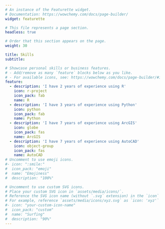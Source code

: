 ```yaml
---
# An instance of the Featurette widget.
# Documentation: https://wowchemy.com/docs/page-builder/
widget: featurette

# This file represents a page section.
headless: true

# Order that this section appears on the page.
weight: 30

title: Skills
subtitle:

# Showcase personal skills or business features.
# - Add/remove as many `feature` blocks below as you like.
# - For available icons, see: https://wowchemy.com/docs/page-builder/#icons
feature:
  - description: 'I have 2 years of experience using R'
    icon: r-project
    icon_pack: fab
    name: R
  - description: 'I have 3 years of experience using Python'
    icon: python
    icon_pack: fab
    name: Python
  - description: 'I have 7 years of experience using ArcGIS'
    icon: globe
    icon_pack: fas
    name: ArcGIS
  - description: 'I have 7 years of experience using AutoCAD'
    icon: object-group
    icon_pack: fas
    name: AutoCAD
# Uncomment to use emoji icons.
#- icon: ":smile:"
#  icon_pack: "emoji"
#  name: "Emojiness"
#  description: "100%"

# Uncomment to use custom SVG icons.
# Place your custom SVG icon in `assets/media/icons/`.
# Reference the SVG icon name (without `.svg` extension) in the `icon` field.
# For example, reference `assets/media/icons/xyz.svg` as `icon: 'xyz'`
#- icon: "your-custom-icon-name"
#  icon_pack: "custom"
#  name: "Surfing"
#  description: "90%"
---
```

